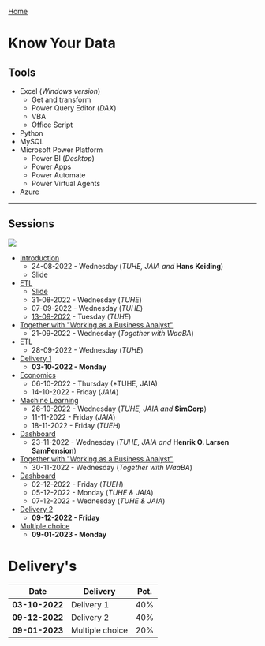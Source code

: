 [Home](../README.md)
# Know Your Data

## Tools

- Excel (*Windows version*)
    - Get and transform
    - Power Query Editor (*DAX*)
    - VBA
    - Office Script
- Python
- MySQL
- Microsoft Power Platform
    - Power BI (*Desktop*)
    - Power Apps
    - Power Automate
    - Power Virtual Agents
- Azure

---

## Sessions

![](./image/oversigt.jpg)

- [Introduction](./introduction/README.md)
    - 24-08-2022 - Wednesday (*TUHE, JAIA and* **Hans Keiding**)
    - [Slide](introduction.html)
- [ETL](./etl/README.md)
    - [Slide](./etl/ETL-slide.html)
    - 31-08-2022 - Wednesday (*TUHE*)
    - 07-09-2022 - Wednesday (*TUHE*)
    - [13-09-2022](./etl/13092022.md) - Tuesday (*TUHE*)
- [Together with "Working as a Business Analyst"](./waaba/README.md)
    - 21-09-2022 - Wednesday (*Together with WaaBA*)
- [ETL](./etl/README.md)    
    - 28-09-2022 - Wednesday (*TUHE*)
- [Delivery 1](./delivery/README.md)
    - **03-10-2022 - Monday**
- [Economics](./economics/README.md)
    - 06-10-2022 - Thursday (*TUHE, JAIA)
    - 14-10-2022 - Friday (*JAIA*)
- [Machine Learning](./machinelearning/README.md)
    - 26-10-2022 - Wednesday (*TUHE, JAIA and* **SimCorp**)
    - 11-11-2022 - Friday (*JAIA*)
    - 18-11-2022 - Friday (*TUEH*)
- [Dashboard](./dashboard/README.md)
    - 23-11-2022 - Wednesday (*TUHE, JAIA and* **Henrik O. Larsen SamPension**)
- [Together with "Working as a Business Analyst"](./waaba/README.md)
    - 30-11-2022 - Wednesday (*Together with WaaBA*)
- [Dashboard](./dashboard/README.md)
    - 02-12-2022 - Friday (*TUEH*)
    - 05-12-2022 - Monday (*TUHE & JAIA*)
    - 07-12-2022 - Wednesday (*TUHE & JAIA*)
- [Delivery 2](./delivery/README.md)
    - **09-12-2022 - Friday**
- [Multiple choice](./delivery/README.md)
    - **09-01-2023 - Monday**

# Delivery's

| **Date**       | **Delivery**    | **Pct.** |
|----------------|-----------------|----------|
| **03-10-2022** | Delivery 1      | 40%      |
| **09-12-2022** | Delivery 2      | 40%      |
| **09-01-2023** | Multiple choice | 20%      |